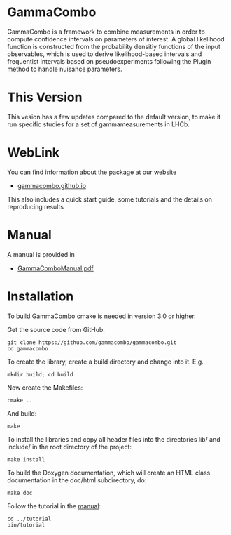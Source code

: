 GammaCombo
==========

GammaCombo is a framework to combine measurements in order to compute
confidence intervals on parameters of interest. A global likelihood function is
constructed from the probability densitiy functions of the input observables,
which is used to derive likelihood-based intervals and frequentist intervals
based on pseudoexperiments following the Plugin method to handle nuisance
parameters.

This Version
========
This vesion has a few updates compared to the default version, to make it 
run specific studies for a set of gammameasurements in LHCb.

WebLink
======

You can find information about the package at our website
* [gammacombo.github.io](https://gammacombo.github.io)

This also includes a quick start guide, some tutorials and the details on reproducing results


Manual
======

A manual is provided in
* [GammaComboManual.pdf](https://gammacombo.github.io/manual.pdf)

Installation
============

To build GammaCombo cmake is needed in version 3.0 or higher.

Get the source code from GitHub:

    git clone https://github.com/gammacombo/gammacombo.git
    cd gammacombo

To create the library, create a build directory and change into it. E.g.

    mkdir build; cd build

Now create the Makefiles:

    cmake ..

And build:

    make

To install the libraries and copy all header files into the directories lib/ and
include/ in the root directory of the project:

    make install

To build the Doxygen documentation, which will create an HTML class documentation in
the doc/html subdirectory, do:

    make doc

Follow the tutorial in the [manual](http://gammacombo.hepforge.org/web/HTML/GammaComboManual.pdf):

    cd ../tutorial
    bin/tutorial

